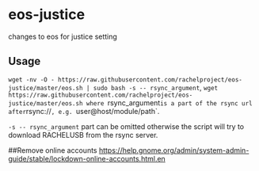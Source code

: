 # eos-justice
changes to eos for justice setting

## Usage
`wget -nv -O - https://raw.githubusercontent.com/rachelproject/eos-justice/master/eos.sh | sudo bash -s -- rsync_argument`,
`wget https://raw.githubusercontent.com/rachelproject/eos-justice/master/eos.sh
where `rsync_argument` is a part of the rsync url after `rsync://`, e.g. `user@host/module/path`.

`-s -- rsync_argument` part can be omitted otherwise the script will try to download RACHELUSB from the rsync server.

##Remove online accounts
https://help.gnome.org/admin/system-admin-guide/stable/lockdown-online-accounts.html.en

